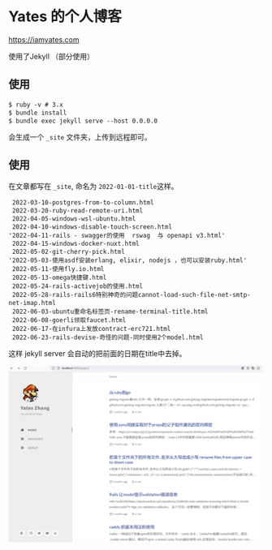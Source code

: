 # Yates 的个人博客

https://iamyates.com

使用了Jekyll （部分使用）

## 使用

```
$ ruby -v # 3.x
$ bundle install
$ bundle exec jekyll serve --host 0.0.0.0
```

会生成一个 `_site` 文件夹，上传到远程即可。


## 使用


在文章都写在 `_site`, 命名为 `2022-01-01-title`这样。

```
 2022-03-10-postgres-from-to-column.html
 2022-03-20-ruby-read-remote-uri.html
 2022-04-05-windows-wsl-ubuntu.html
 2022-04-10-windows-disable-touch-screen.html
'2022-04-11-rails - swagger的使用  rswag  与 openapi v3.html'
 2022-04-15-windows-docker-nuxt.html
 2022-05-02-git-cherry-pick.html
'2022-05-03-使用asdf安装erlang, elixir, nodejs ，也可以安装ruby.html'
 2022-05-11-使用fly.io.html
 2022-05-13-omega快捷键.html
 2022-05-24-rails-activejob的使用.html
 2022-05-28-rails-rails6特别神奇的问题cannot-load-such-file-net-smtp-net-imap.html
 2022-06-03-ubuntu重命名标签页-rename-terminal-title.html
 2022-06-08-goerli领取faucet.html
 2022-06-17-在infura上发放contract-erc721.html
 2022-06-23-rails-devise-奇怪的问题-同时使用2个model.html
```

这样 jekyll server 会自动的把前面的日期在title中去掉。

![](blog.jpg)
